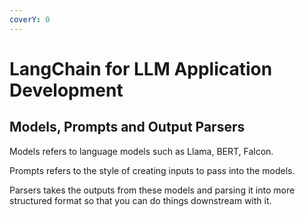 ```yaml
---
coverY: 0
---
```


# LangChain for LLM Application Development

## Models, Prompts and Output Parsers <a href="#langchain-models-prompts-and-output-parsers" id="langchain-models-prompts-and-output-parsers"></a>

Models refers to language models such as Llama, BERT, Falcon.

Prompts refers to the style of creating inputs to pass into the models.

Parsers takes the outputs from these models and parsing it into more structured format so that you can do things downstream with it.
